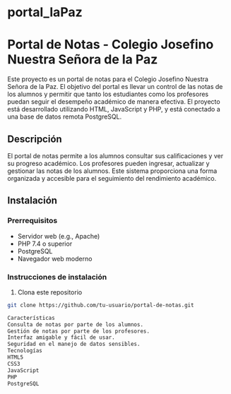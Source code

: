 # portal_laPaz
# Portal de Notas - Colegio Josefino Nuestra Señora de la Paz

Este proyecto es un portal de notas para el Colegio Josefino Nuestra Señora de la Paz. El objetivo del portal es llevar un control de las notas de los alumnos y permitir que tanto los estudiantes como los profesores puedan seguir el desempeño académico de manera efectiva. El proyecto está desarrollado utilizando HTML, JavaScript y PHP, y está conectado a una base de datos remota PostgreSQL.

## Descripción

El portal de notas permite a los alumnos consultar sus calificaciones y ver su progreso académico. Los profesores pueden ingresar, actualizar y gestionar las notas de los alumnos. Este sistema proporciona una forma organizada y accesible para el seguimiento del rendimiento académico.

## Instalación

### Prerrequisitos

- Servidor web (e.g., Apache)
- PHP 7.4 o superior
- PostgreSQL
- Navegador web moderno

### Instrucciones de instalación

1. Clona este repositorio

```bash
git clone https://github.com/tu-usuario/portal-de-notas.git

Características
Consulta de notas por parte de los alumnos.
Gestión de notas por parte de los profesores.
Interfaz amigable y fácil de usar.
Seguridad en el manejo de datos sensibles.
Tecnologías
HTML5
CSS3
JavaScript
PHP
PostgreSQL
